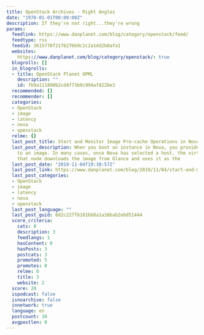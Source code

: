 ```yaml
---
title: OpenStack Archives - Right Angles
date: "1970-01-01T00:00:00Z"
description: If they're not right...they're wrong
params:
  feedlink: https://www.danplanet.com/blog/category/openstack/feed/
  feedtype: rss
  feedid: 3615778f2176276b9c2c2a1dd2b0afa1
  websites:
    https://www.danplanet.com/blog/category/openstack/: true
  blogrolls: []
  in_blogrolls:
  - title: OpenStack Planet OPML
    description: ""
    id: fb9a111890b2cd4f73b9c994af822be3
  recommended: []
  recommender: []
  categories:
  - OpenStack
  - image
  - latency
  - nova
  - openstack
  relme: {}
  last_post_title: Start and Monitor Image Pre-cache Operations in Nova
  last_post_description: When you boot an instance in Nova, you provide a reference
    to an image. In many cases, once Nova has selected a host, the virt driver on
    that node downloads the image from Glance and uses it as the
  last_post_date: "2019-11-04T19:30:57Z"
  last_post_link: https://www.danplanet.com/blog/2019/11/04/start-and-monitor-image-pre-cache-operations-in-nova/
  last_post_categories:
  - OpenStack
  - image
  - latency
  - nova
  - openstack
  last_post_language: ""
  last_post_guid: 6d2c227fb101bb8a1a16bab2e6d51444
  score_criteria:
    cats: 0
    description: 3
    feedlangs: 1
    hasContent: 0
    hasPosts: 3
    postcats: 3
    promoted: 5
    promotes: 0
    relme: 0
    title: 3
    website: 2
  score: 20
  ispodcast: false
  isnoarchive: false
  innetwork: true
  language: en
  postcount: 10
  avgpostlen: 0
---
```

